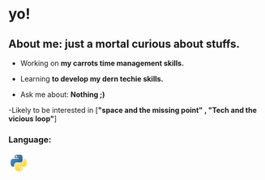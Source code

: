 <h1 align='left'>yo!</h1>


<h2 align="left">About me: just a mortal curious about stuffs.</h2>
  
  


- Working on **my carrots time management skills.**

- Learning **to develop my dern techie skills.**

- Ask me about: **Nothing ;)**

-Likely to be interested in [**"space and the missing point" , "Tech and the vicious loop"**]



<h3 align="left">Language:</h3>
<p align="left"> <a href="https://www.python.org" target="_blank" rel="noreferrer"> <img src="https://raw.githubusercontent.com/devicons/devicon/master/icons/python/python-original.svg" alt="python" width="40" height="40"/> </a> </p>



